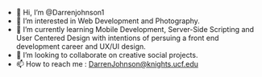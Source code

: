 - 👋 Hi, I’m @Darrenjohnson1
- 👀 I’m interested in Web Development and Photography.
- 🌱 I’m currently learning Mobile Development, Server-Side Scripting and User Centered Design with intentions of persuing a front end development career and UX/UI design.
- 💞️ I’m looking to collaborate on creative social projects.
- 📫 How to reach me : DarrenJohnson@knights.ucf.edu
